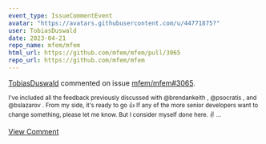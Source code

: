 ```yaml
---
event_type: IssueCommentEvent
avatar: "https://avatars.githubusercontent.com/u/44771875?"
user: TobiasDuswald
date: 2023-04-21
repo_name: mfem/mfem
html_url: https://github.com/mfem/mfem/pull/3065
repo_url: https://github.com/mfem/mfem
---
```


<a href='https://github.com/TobiasDuswald' target='_blank'>TobiasDuswald</a> commented on issue <a href='https://github.com/mfem/mfem/pull/3065' target='_blank'>mfem/mfem#3065</a>.

<small>I've included all the feedback previously discussed with @brendankeith , @psocratis , and @bslazarov . From my side, it's ready to go 👍 If any of the more senior developers want to change something, please let me know. But I consider myself done here. ✌️ ...</small>

<a href='https://github.com/mfem/mfem/pull/3065' target='_blank'>View Comment</a>